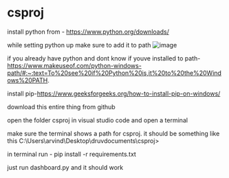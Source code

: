 # csproj
install python from - https://www.python.org/downloads/

while setting python up make sure to add it to path
![image](https://user-images.githubusercontent.com/80100051/210056791-716abb0b-f19e-4e0f-9585-47eb0146ff94.png)

if you already have python and dont know if youve installed to path-https://www.makeuseof.com/python-windows-path/#:~:text=To%20see%20if%20Python%20is,it%20to%20the%20Windows%20PATH.

install pip-https://www.geeksforgeeks.org/how-to-install-pip-on-windows/

download this entire thing from github

open the folder csproj in visual studio code and open a terminal

make sure the terminal shows a path for csproj.
it should be something like this
C:\Users\arvind\Desktop\druvdocuments\csproj>

in terminal run - pip install -r requirements.txt

just run  dashboard.py and it should work

